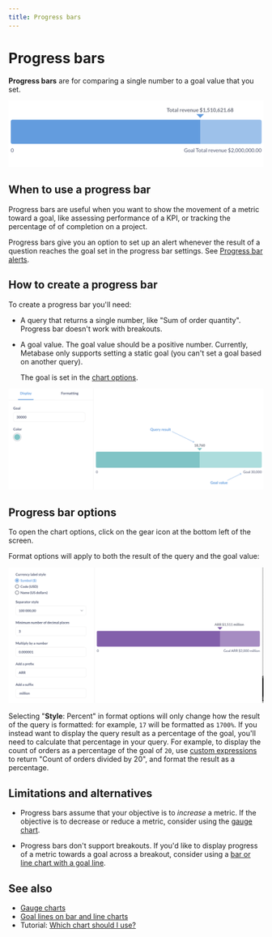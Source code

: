 ```yaml
---
title: Progress bars
---
```


# Progress bars

**Progress bars** are for comparing a single number to a goal value that you set.

![Progress bar](../../images/progress.png)

## When to use a progress bar

Progress bars are useful when you want to show the movement of a metric toward a goal, like assessing performance of a KPI, or tracking the percentage of of completion on a project.

Progress bars give you an option to set up an alert whenever the result of a question reaches the goal set in the progress bar settings. See [Progress bar alerts](../alerts.md#progress-bar-alerts).

## How to create a progress bar

To create a progress bar you'll need:

- A query that returns a single number, like "Sum of order quantity". Progress bar doesn't work with breakouts.

- A goal value. The goal value should be a positive number. Currently, Metabase only supports setting a static goal (you can't set a goal based on another query).

  The goal is set in the [chart options](#progress-bar-options).

![Progress bar KPI](../../images/progress-bar-elements.png)

## Progress bar options

To open the chart options, click on the gear icon at the bottom left of the screen.

Format options will apply to both the result of the query and the goal value:

![Progress bar with format applied](../../images/progress-with-format.png)

Selecting "**Style**: Percent" in format options will only change how the result of the query is formatted: for example, `17` will be formatted as `1700%`. If you instead want to display the query result as a percentage of the goal, you'll need to calculate that percentage in your query. For example, to display the count of orders as a percentage of the goal of `20`, use [custom expressions](../../query-builder/expressions.md) to return "Count of orders divided by 20", and format the result as a percentage.

## Limitations and alternatives

- Progress bars assume that your objective is to _increase_ a metric. If the objective is to decrease or reduce a metric, consider using the [gauge chart](gauge.md).

- Progress bars don't support breakouts. If you'd like to display progress of a metric towards a goal across a breakout, consider using a [bar or line chart with a goal line](line-bar-and-area-charts.md#goal-lines).

## See also

- [Gauge charts](./gauge.md)
- [Goal lines on bar and line charts](./line-bar-and-area-charts.md#goal-lines)
- Tutorial: [Which chart should I use?](https://www.metabase.com/learn/metabase-basics/querying-and-dashboards/visualization/chart-guide)
